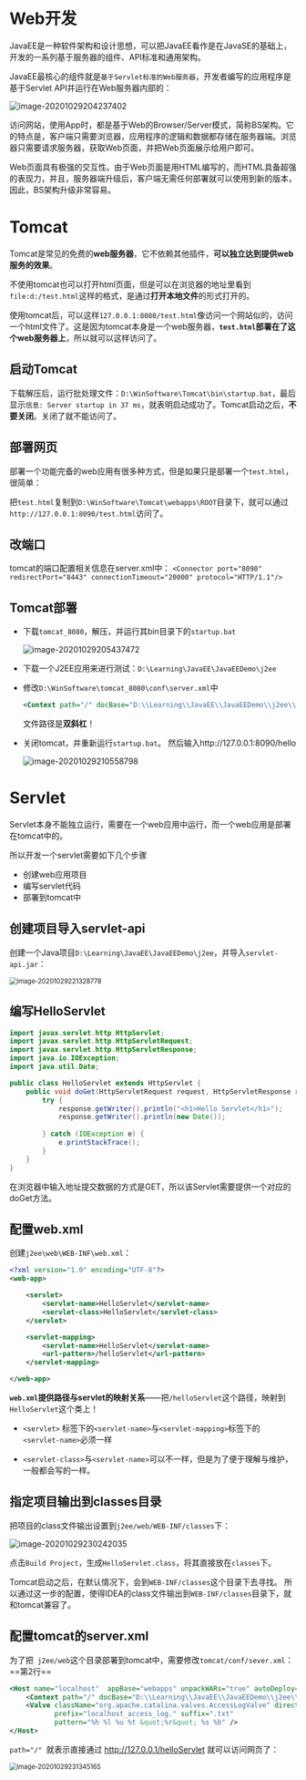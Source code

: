 # Web开发

JavaEE是一种软件架构和设计思想，可以把JavaEE看作是在JavaSE的基础上，开发的一系列基于服务器的组件、API标准和通用架构。

JavaEE最核心的组件就是`基于Servlet标准的Web服务器`，开发者编写的应用程序是基于Servlet API并运行在Web服务器内部的：

![image-20201029204237402](JavaEE.assets/image-20201029204237402.png)

访问网站，使用App时，都是基于Web的Browser/Server模式，简称BS架构。它的特点是，客户端只需要浏览器，应用程序的逻辑和数据都存储在服务器端。浏览器只需要请求服务器，获取Web页面，并把Web页面展示给用户即可。

Web页面具有极强的交互性。由于Web页面是用HTML编写的，而HTML具备超强的表现力，并且，服务器端升级后，客户端无需任何部署就可以使用到新的版本，因此，BS架构升级非常容易。

# Tomcat

Tomcat是常见的免费的**web服务器**，它不依赖其他插件，**可以独立达到提供web服务的效果**。

不使用tomcat也可以打开html页面，但是可以在浏览器的地址里看到 `file:d:/test.html`这样的格式，是通过**打开本地文件**的形式打开的。

使用tomcat后，可以这样`127.0.0.1:8080/test.html`像访问一个网站似的，访问一个html文件了。这是因为tomcat本身是一个web服务器，**`test.html`部署在了这个web服务器上**，所以就可以这样访问了。

## 启动Tomcat

下载解压后，运行批处理文件：`D:\WinSoftware\Tomcat\bin\startup.bat`，最后显示`信息: Server startup in 37 ms`，就表明启动成功了。Tomcat启动之后，**不要关闭**。关闭了就不能访问了。

## 部署网页

部署一个功能完备的web应用有很多种方式，但是如果只是部署一个`test.html`，很简单：

把`test.html`复制到`D:\WinSoftware\Tomcat\webapps\ROOT`目录下，就可以通过`http://127.0.0.1:8090/test.html`访问了。

## 改端口

tomcat的端口配置相关信息在server.xml中：
`<Connector port="8090" redirectPort="8443" connectionTimeout="20000" protocol="HTTP/1.1"/>`



## Tomcat部署

- 下载`tomcat_8080`，解压，并运行其bin目录下的`startup.bat`

  ![image-20201029205437472](JavaEE.assets/image-20201029205437472.png)

- 下载一个J2EE应用来进行测试：`D:\Learning\JavaEE\JavaEEDemo\j2ee`

- 修改`D:\WinSoftware\tomcat_8080\conf\server.xml`中

  ```xml
  <Context path="/" docBase="D:\\Learning\\JavaEE\\JavaEEDemo\\j2ee\\web" debug="0" reloadable="false" />
  ```

  文件路径是**双斜杠**！

- 关闭tomcat，并重新运行`startup.bat`。 然后输入http://127.0.0.1:8090/hello

  ![image-20201029210558798](JavaEE.assets/image-20201029210558798.png)

# Servlet

Servlet本身不能独立运行，需要在一个web应用中运行，而一个web应用是部署在tomcat中的。

所以开发一个servlet需要如下几个步骤

- 创建web应用项目
- 编写servlet代码
- 部署到tomcat中



## 创建项目导入servlet-api

创建一个Java项目`D:\Learning\JavaEE\JavaEEDemo\j2ee`，并导入`servlet-api.jar`：

<img src="JavaEE.assets/image-20201029221328778.png" alt="image-20201029221328778" style="zoom:80%;" />

## 编写HelloServlet

```java
import javax.servlet.http.HttpServlet;
import javax.servlet.http.HttpServletRequest;
import javax.servlet.http.HttpServletResponse;
import java.io.IOException;
import java.util.Date;

public class HelloServlet extends HttpServlet {
    public void doGet(HttpServletRequest request, HttpServletResponse response) {
        try {
            response.getWriter().println("<h1>Hello Servlet</h1>");
            response.getWriter().println(new Date());
            
        } catch (IOException e) {
            e.printStackTrace();
        }
    }
}
```

在浏览器中输入地址提交数据的方式是GET，所以该Servlet需要提供一个对应的doGet方法。



## 配置web.xml

创建`j2ee\web\WEB-INF\web.xml`：

```xml
<?xml version="1.0" encoding="UTF-8"?>
<web-app>

    <servlet>
        <servlet-name>HelloServlet</servlet-name>
        <servlet-class>HelloServlet</servlet-class>
    </servlet>

    <servlet-mapping>
        <servlet-name>HelloServlet</servlet-name>
        <url-pattern>/helloServlet</url-pattern>
    </servlet-mapping>

</web-app>
```

**`web.xml`提供路径与servlet的映射关系**——把`/helloServlet`这个路径，映射到`HelloServlet`这个类上！

- `<servlet>` 标签下的`<servlet-name>`与`<servlet-mapping>`标签下的`<servlet-name>`必须一样

- `<servlet-class>`与`<servlet-name>`可以不一样，但是为了便于理解与维护，一般都会写的一样。

## 指定项目输出到classes目录

把项目的class文件输出设置到`j2ee/web/WEB-INF/classes`下：

![image-20201029230242035](JavaEE.assets/image-20201029230242035.png)

点击`Build Project`，生成`HelloServlet.class`，将其直接放在`classes`下。

Tomcat启动之后，在默认情况下，会到`WEB-INF/classes`这个目录下去寻找。 所以通过这一步的配置，使得IDEA的class文件输出到`WEB-INF/classes`目录下，就和tomcat兼容了。

## 配置tomcat的server.xml

为了把` j2ee/web`这个目录部署到tomcat中，需要修改`tomcat/conf/sever.xml`：==第2行==

```xml
<Host name="localhost"  appBase="webapps" unpackWARs="true" autoDeploy="true">
    <Context path="/" docBase="D:\\Learning\\JavaEE\\JavaEEDemo\\j2ee\\web" debug="0" reloadable="false" />
    <Valve className="org.apache.catalina.valves.AccessLogValve" directory="logs"
           prefix="localhost_access_log." suffix=".txt"
           pattern="%h %l %u %t &quot;%r&quot; %s %b" />
</Host>
```

`path="/" `就表示直接通过 http://127.0.0.1/helloServlet 就可以访问网页了：

<img src="JavaEE.assets/image-20201029231345165.png" alt="image-20201029231345165" style="zoom:80%;" />